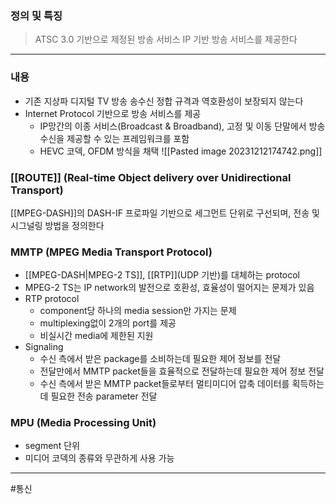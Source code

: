### 정의 및 특징
>ATSC 3.0 기반으로 제정된 방송 서비스
>IP 기반 방송 서비스를 제공한다
---
### 내용
- 기존 지상파 디지털 TV 방송 송수신 정합 규격과 역호환성이 보장되지 않는다
- Internet Protocol 기반으로 방송 서비스를 제공
	- IP망간의 이종 서비스(Broadcast & Broadband), 고정 및 이동 단말에서 방송 수신을 제공할 수 있는 프레임워크를 포함
	- HEVC 코덱, OFDM 방식을 채택
![[Pasted image 20231212174742.png]]
### [[ROUTE]] (Real-time Object delivery over Unidirectional Transport)
[[MPEG-DASH]]의 DASH-IF 프로파일 기반으로 세그먼트 단위로 구선되며, 전송 및 시그널링 방법을 정의한다

### MMTP (MPEG Media Transport Protocol)
- [[MPEG-DASH|MPEG-2 TS]], [[RTP]](UDP 기반)를 대체하는 protocol
- MPEG-2 TS는 IP network의 발전으로 호환성, 효율성이 떨어지는 문제가 있음
- RTP protocol
	- component당 하나의 media session만 가지는 문제
	- multiplexing없이 2개의 port를 제공
	- 비실시간 media에 제한된 지원
- Signaling
	- 수신 측에서 받은 package를 소비하는데 필요한 제어 정보를 전달
	- 전달만에서 MMTP packet들을 효율적으로 전달하는데 필요한 제어 정보 전달
	- 수신 측에서 받은 MMTP packet들로부터 멀티미디어 압축 데이터를 획득하는데 필요한 전송 parameter 전달
### MPU (Media Processing Unit)
- segment 단위
- 미디어 코덱의 종류와 무관하게 사용 가능

---
#통신 